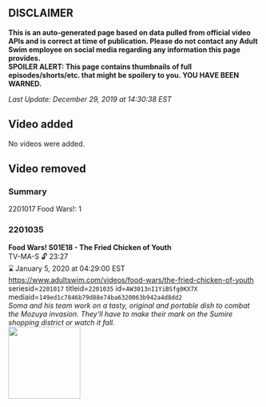 ## DISCLAIMER
**This is an auto-generated page based on data pulled from official video APIs and is correct at time of publication. Please do not contact any Adult Swim employee on social media regarding any information this page provides.**  
**SPOILER ALERT: This page contains thumbnails of full episodes/shorts/etc. that might be spoilery to you. YOU HAVE BEEN WARNED.**  

_Last Update: December 29, 2019 at 14:30:38 EST_
## Video added
No videos were added.  
## Video removed
### Summary
2201017 Food Wars!: 1  
### 2201035
**Food Wars! S01E18 - The Fried Chicken of Youth**  
TV-MA-S 🔓 23:27  
⌛ January 5, 2020 at 04:29:00 EST  
https://www.adultswim.com/videos/food-wars/the-fried-chicken-of-youth  
seriesid=`2201017` titleid=`2201035` id=`AW3013nI1YiBSfg0KX7X` mediaid=`149ed1c7846b79d88e74ba6320063b942a4d8dd2`  
_Soma and his team work on a tasty, original and portable dish to combat the Mozuya invasion. They'll have to make their mark on the Sumire shopping district or watch it fall._  
<a href="https://media.cdn.adultswim.com/uploads/20191022/thumbnails/2_191022150213-foodwars_018.jpg"><img src="https://media.cdn.adultswim.com/uploads/20191022/thumbnails/2_191022150213-foodwars_018.jpg" height="144px" /></a>
